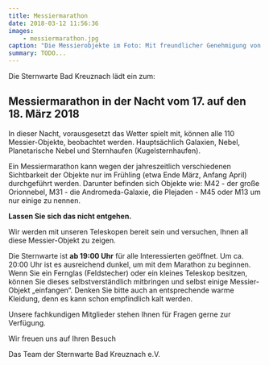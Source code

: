 ```yaml
---
title: Messiermarathon
date: 2018-03-12 11:56:36
images: 
    - messiermarathon.jpg
caption: "Die Messierobjekte im Foto: Mit freundlicher Genehmigung von Mehmet Ergün"
summary: TODO...
---
```

Die Sternwarte Bad Kreuznach lädt ein zum:

## Messiermarathon in der Nacht vom 17. auf den 18. März 2018

In dieser Nacht, vorausgesetzt das Wetter spielt mit, können alle 110 Messier-Objekte, beobachtet werden. Hauptsächlich Galaxien, Nebel, Planetarische Nebel und Sternhaufen (Kugelsternhaufen).

Ein Messiermarathon kann wegen der jahreszeitlich verschiedenen Sichtbarkeit der Objekte nur im Frühling (etwa Ende März, Anfang April) durchgeführt werden. Darunter befinden sich Objekte wie: M42 - der große Orionnebel, M31 - die Andromeda-Galaxie, die Plejaden - M45 oder M13 um nur einige zu nennen.

**Lassen Sie sich das nicht entgehen.**

Wir werden mit unseren Teleskopen bereit sein und versuchen, Ihnen all diese Messier-Objekt zu zeigen.

Die Sternwarte ist **ab 19:00 Uhr** für alle Interessierten geöffnet. Um ca. 20:00 Uhr ist es ausreichend dunkel, um mit dem Marathon zu beginnen. Wenn Sie ein Fernglas (Feldstecher) oder ein kleines Teleskop besitzen, können Sie dieses selbstverständlich mitbringen und selbst einige Messier-Objekt „einfangen“. Denken Sie bitte auch an entsprechende warme Kleidung, denn es kann schon empfindlich kalt werden.

Unsere fachkundigen Mitglieder stehen Ihnen für Fragen gerne zur Verfügung.



Wir freuen uns auf Ihren Besuch

Das Team der Sternwarte Bad Kreuznach e.V.